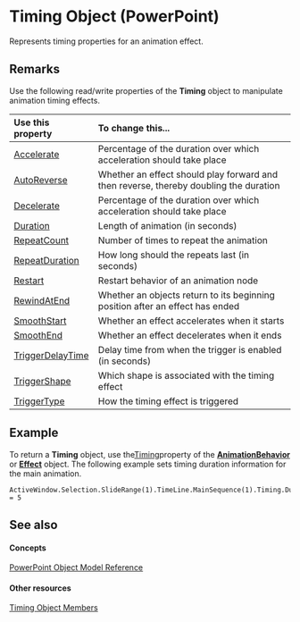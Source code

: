 
# Timing Object (PowerPoint)

Represents timing properties for an animation effect.


## Remarks

Use the following read/write properties of the  **Timing** object to manipulate animation timing effects.



|**Use this property**|**To change this...**|
|:-----|:-----|
|[Accelerate](3e1a7b53-e398-e814-56ed-9df19bb26a0d.md)|Percentage of the duration over which acceleration should take place|
|[AutoReverse](82137189-a7f0-bacc-0550-41c9b5ff9ded.md)|Whether an effect should play forward and then reverse, thereby doubling the duration|
|[Decelerate](3bf6fc1b-8f14-ef9a-cf70-69a93729f5bf.md)|Percentage of the duration over which acceleration should take place|
|[Duration](f8c47dda-9687-e437-8038-dae11c022914.md)|Length of animation (in seconds)|
|[RepeatCount](71d31607-6006-f2c0-cfa3-3711791331bc.md)|Number of times to repeat the animation|
|[RepeatDuration](8c69f0a7-224a-db67-2a94-0237f55f184e.md)|How long should the repeats last (in seconds)|
|[Restart](0dd82d15-aa92-1de9-6406-957710c26fb6.md)|Restart behavior of an animation node|
|[RewindAtEnd](2055f5aa-10d4-45a7-f25d-afaa924f0937.md)|Whether an objects return to its beginning position after an effect has ended|
|[SmoothStart](7e2f3578-7367-748d-7e3c-cd4643a71e9d.md)|Whether an effect accelerates when it starts|
|[SmoothEnd](4d5d746b-ed5f-e708-287f-62e02684040c.md)|Whether an effect decelerates when it ends|
|[TriggerDelayTime](4d14ffb0-e966-4708-ba30-4a9a1fe34766.md)|Delay time from when the trigger is enabled (in seconds)|
|[TriggerShape](0b9431d2-0cea-d279-4aa7-24dd145e987e.md)|Which shape is associated with the timing effect|
|[TriggerType](a868c747-6088-df48-3c93-50f4ab24ae85.md)|How the timing effect is triggered|

## Example

To return a  **Timing** object, use the[Timing](343f11d4-04bf-2637-dbbc-dc3256d57940.md)property of the  **[AnimationBehavior](70eeb4aa-b9ba-ff7d-93ee-425cf191a6cb.md)** or **[Effect](359ac3da-86cd-8003-d691-349d20fd1777.md)** object. The following example sets timing duration information for the main animation.


```
ActiveWindow.Selection.SlideRange(1).TimeLine.MainSequence(1).Timing.Duration = 5
```


## See also


#### Concepts


[PowerPoint Object Model Reference](00acd64a-5896-0459-39af-98df2849849e.md)
#### Other resources


[Timing Object Members](8d58b075-eb77-871e-7da4-11ba043eecca.md)
